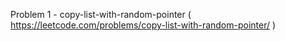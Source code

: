 Problem 1 - copy-list-with-random-pointer ( https://leetcode.com/problems/copy-list-with-random-pointer/ )